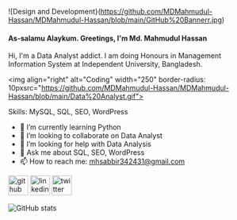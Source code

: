 ![Design and Development}(https://github.com/MDMahmudul-Hassan/MDMahmudul-Hassan/blob/main/GitHub%20Bannerr.jpg)

#### As-salamu Alaykum. Greetings, I'm Md. Mahmudul Hassan

Hi, I'm a Data Analyst addict. I am doing Honours in Management Information System at Independent University, Bangladesh.

<img align="right" alt="Coding" width="250" border-radius: 10pxsrc="https://github.com/MDMahmudul-Hassan/MDMahmudul-Hassan/blob/main/Data%20Analyst.gif">

Skills: MySQL, SQL, SEO, WordPress

- 🌱 I’m currently learning Python 
- 👯 I’m looking to collaborate on Data Analyst 
- 🤔 I’m looking for help with Data Analysis 
- 💬 Ask me about SQL, SEO, WordPress 
- 📫 How to reach me: mhsabbir342431@gmail.com 


[<img src='https://cdn.jsdelivr.net/npm/simple-icons@3.0.1/icons/github.svg' alt='github' height='40'>](https://github.com/mhsabbir57)  [<img src='https://cdn.jsdelivr.net/npm/simple-icons@3.0.1/icons/linkedin.svg' alt='linkedin' height='40'>](https://www.linkedin.com/in/mdmahmudull/)  [<img src='https://cdn.jsdelivr.net/npm/simple-icons@3.0.1/icons/twitter.svg' alt='twitter' height='40'>](https://twitter.com/@mhsabbir57)  

![GitHub stats](https://github-readme-stats.vercel.app/api?username=MDMahmudul-Hassan&show_icons=true)  

